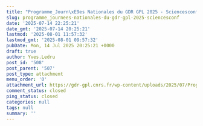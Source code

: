 ```yaml
---
title: "Programme_Journ\xE9es Nationales du GDR GPL 2025 - Sciencesconf"
slug: programme_journees-nationales-du-gdr-gpl-2025-sciencesconf
date: '2025-07-14 22:25:21'
date_gmt: '2025-07-14 20:25:21'
lastmod: '2025-08-01 11:57:32'
lastmod_gmt: '2025-08-01 09:57:32'
pubDate: Mon, 14 Jul 2025 20:25:21 +0000
draft: true
author: Yves.Ledru
post_id: '508'
post_parent: '507'
post_type: attachment
menu_order: '0'
attachment_url: https://gdr-gpl.cnrs.fr/wp-content/uploads/2025/07/Programme_Journees-Nationales-du-GDR-GPL-2025-Sciencesconf.pdf
comment_status: closed
ping_status: closed
categories: null
tags: null
summary: ''
---
```



